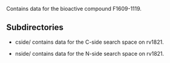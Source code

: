 Contains data for the bioactive compound F1609-1119.

## Subdirectories

- cside/ contains data for the C-side search space on rv1821.

- nside/ contains data for the N-side search space on rv1821.

